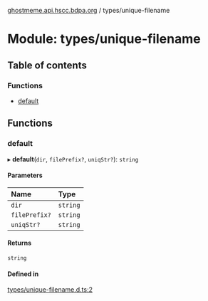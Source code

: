 [ghostmeme.api.hscc.bdpa.org][1] / types/unique-filename

# Module: types/unique-filename

## Table of contents

### Functions

- [default][2]

## Functions

### default

▸ **default**(`dir`, `filePrefix?`, `uniqStr?`): `string`

#### Parameters

| Name          | Type     |
| :------------ | :------- |
| `dir`         | `string` |
| `filePrefix?` | `string` |
| `uniqStr?`    | `string` |

#### Returns

`string`

#### Defined in

[types/unique-filename.d.ts:2][3]

[1]: ../README.md
[2]: types_unique_filename.md#default
[3]:
  https://github.com/nhscc/ghostmeme.api.hscc.bdpa.org/blob/ed30678/types/unique-filename.d.ts#L2

